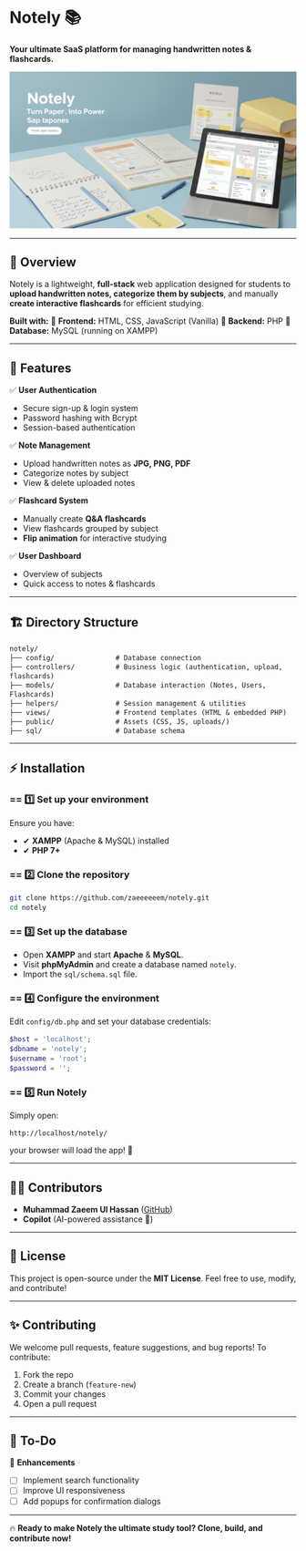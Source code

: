 # Notely 📚

**Your ultimate SaaS platform for managing handwritten notes & flashcards.**

![Notely Banner](\img\banner.jpg)

---

## 🚀 Overview

Notely is a lightweight, **full-stack** web application designed for students to **upload handwritten notes, categorize them by subjects**, and manually **create interactive flashcards** for efficient studying.

**Built with:**
🔹 **Frontend:** HTML, CSS, JavaScript (Vanilla)
🔹 **Backend:** PHP
🔹 **Database:** MySQL (running on XAMPP)

---

## 🌟 Features

✅ **User Authentication**

* Secure sign-up & login system
* Password hashing with Bcrypt
* Session-based authentication

✅ **Note Management**

* Upload handwritten notes as **JPG, PNG, PDF**
* Categorize notes by subject
* View & delete uploaded notes

✅ **Flashcard System**

* Manually create **Q\&A flashcards**
* View flashcards grouped by subject
* **Flip animation** for interactive studying

✅ **User Dashboard**

* Overview of subjects
* Quick access to notes & flashcards

---

## 🏗️ Directory Structure

```
notely/
├── config/               # Database connection
├── controllers/          # Business logic (authentication, upload, flashcards)
├── models/               # Database interaction (Notes, Users, Flashcards)
├── helpers/              # Session management & utilities
├── views/                # Frontend templates (HTML & embedded PHP)
├── public/               # Assets (CSS, JS, uploads/)
├── sql/                  # Database schema
```

---

## ⚡ Installation

### == 1️⃣ Set up your environment

Ensure you have:

* ✔ **XAMPP** (Apache & MySQL) installed
* ✔ **PHP 7+**

### == 2️⃣ Clone the repository

```sh
git clone https://github.com/zaeeeeeem/notely.git
cd notely
```

### == 3️⃣ Set up the database

* Open **XAMPP** and start **Apache** & **MySQL**.
* Visit **phpMyAdmin** and create a database named `notely`.
* Import the `sql/schema.sql` file.

### == 4️⃣ Configure the environment

Edit `config/db.php` and set your database credentials:

```php
$host = 'localhost';
$dbname = 'notely';
$username = 'root';
$password = '';
```

### == 5️⃣ Run Notely

Simply open:

```
http://localhost/notely/
```

your browser will load the app! 🎉

---

## 👨‍💻 Contributors

* **Muhammad Zaeem Ul Hassan** ([GitHub](https://github.com/zaeeeeeem))
* **Copilot** (AI-powered assistance 🤖)

---

## 📜 License

This project is open-source under the **MIT License**. Feel free to use, modify, and contribute!

---

## ✨ Contributing

We welcome pull requests, feature suggestions, and bug reports! To contribute:

1. Fork the repo
2. Create a branch (`feature-new`)
3. Commit your changes
4. Open a pull request

---

## 📝 To-Do

🔲 **Enhancements**

* [ ] Implement search functionality
* [ ] Improve UI responsiveness
* [ ] Add popups for confirmation dialogs

---

🔥 **Ready to make Notely the ultimate study tool? Clone, build, and contribute now!**